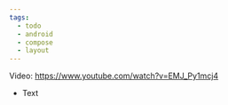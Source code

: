 ```yaml
---
tags:
  - todo
  - android
  - compose
  - layout
---
```

Video: https://www.youtube.com/watch?v=EMJ_Py1mcj4
- Text